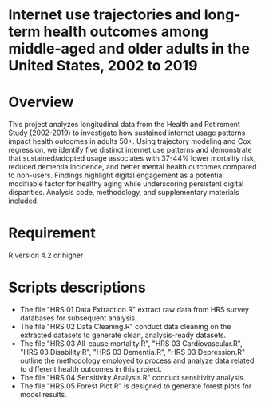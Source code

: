# Internet use trajectories and long-term health outcomes among middle-aged and older adults in the United States, 2002 to 2019
# Overview
This project analyzes longitudinal data from the Health and Retirement Study (2002-2019) to investigate how sustained internet usage patterns impact health outcomes in adults 50+. Using trajectory modeling and Cox regression, we identify five distinct internet use patterns and demonstrate that sustained/adopted usage associates with 37-44% lower mortality risk, reduced dementia incidence, and better mental health outcomes compared to non-users. Findings highlight digital engagement as a potential modifiable factor for healthy aging while underscoring persistent digital disparities. Analysis code, methodology, and supplementary materials included.

# Requirement
R version 4.2 or higher

# Scripts descriptions
- The file "HRS 01 Data Extraction.R" extract raw data from HRS survey databases for subsequent analysis.
- The file "HRS 02 Data Cleaning.R" conduct data cleaning on the extracted datasets to generate clean, analysis-ready datasets.
- The file "HRS 03 All-cause mortality.R", "HRS 03 Cardiovascular.R", "HRS 03 Disability.R", "HRS 03 Dementia.R", "HRS 03 Depression.R" outline the methodology employed to process and analyze data related to different health outcomes in this project.
- The file "HRS 04 Sensitivity Analysis.R" conduct sensitivity analysis.
- The file "HRS 05 Forest Plot.R" is designed to generate forest plots for model results.
